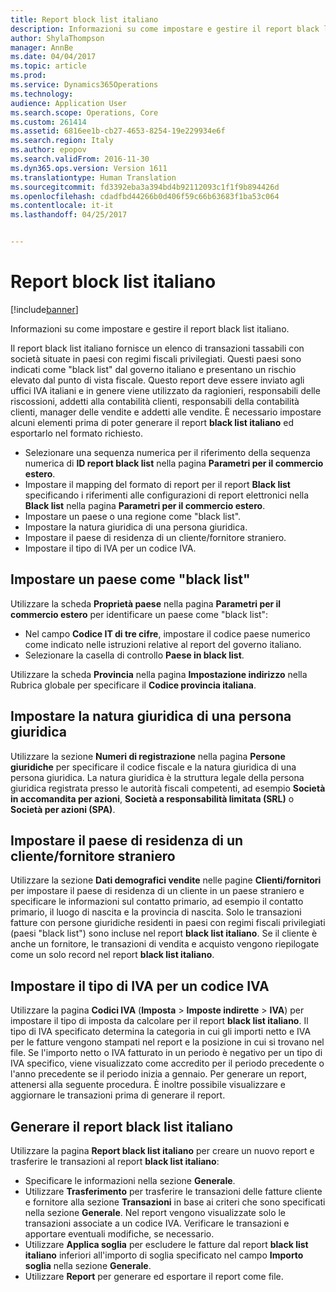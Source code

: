 ```yaml
---
title: Report block list italiano
description: Informazioni su come impostare e gestire il report black list italiano.
author: ShylaThompson
manager: AnnBe
ms.date: 04/04/2017
ms.topic: article
ms.prod: 
ms.service: Dynamics365Operations
ms.technology: 
audience: Application User
ms.search.scope: Operations, Core
ms.custom: 261414
ms.assetid: 6816ee1b-cb27-4653-8254-19e229934e6f
ms.search.region: Italy
ms.author: epopov
ms.search.validFrom: 2016-11-30
ms.dyn365.ops.version: Version 1611
ms.translationtype: Human Translation
ms.sourcegitcommit: fd3392eba3a394bd4b92112093c1f1f9b894426d
ms.openlocfilehash: cdadfbd44266b0d406f59c66b63683f1ba53c064
ms.contentlocale: it-it
ms.lasthandoff: 04/25/2017


---
```


# <a name="italian-black-list-report"></a>Report block list italiano

[!include[banner](../includes/banner.md)]


Informazioni su come impostare e gestire il report black list italiano.

Il report black list italiano fornisce un elenco di transazioni tassabili con società situate in paesi con regimi fiscali privilegiati. Questi paesi sono indicati come "black list" dal governo italiano e presentano un rischio elevato dal punto di vista fiscale. Questo report deve essere inviato agli uffici IVA italiani e in genere viene utilizzato da ragionieri, responsabili delle riscossioni, addetti alla contabilità clienti, responsabili della contabilità clienti, manager delle vendite e addetti alle vendite. È necessario impostare alcuni elementi prima di poter generare il report **black list italiano** ed esportarlo nel formato richiesto.

-   Selezionare una sequenza numerica per il riferimento della sequenza numerica di **ID report black list** nella pagina **Parametri per il commercio estero**.
-   Impostare il mapping del formato di report per il report **Black list** specificando i riferimenti alle configurazioni di report elettronici nella **Black list** nella pagina **Parametri per il commercio estero**.
-   Impostare un paese o una regione come "black list".
-   Impostare la natura giuridica di una persona giuridica.
-   Impostare il paese di residenza di un cliente/fornitore straniero.
-   Impostare il tipo di IVA per un codice IVA.

## <a name="set-up-a-country-or-region-as-black-listed"></a>Impostare un paese come "black list"
Utilizzare la scheda **Proprietà paese** nella pagina **Parametri per il commercio estero** per identificare un paese come "black list":

-   Nel campo **Codice IT di tre cifre**, impostare il codice paese numerico come indicato nelle istruzioni relative al report del governo italiano.
-   Selezionare la casella di controllo **Paese in black list**.

Utilizzare la scheda **Provincia** nella pagina **Impostazione indirizzo** nella Rubrica globale per specificare il **Codice provincia italiana**.

## <a name="set-up-the-legal-nature-of-a-legal-entity"></a>Impostare la natura giuridica di una persona giuridica
Utilizzare la sezione **Numeri di registrazione** nella pagina **Persone giuridiche** per specificare il codice fiscale e la natura giuridica di una persona giuridica. La natura giuridica è la struttura legale della persona giuridica registrata presso le autorità fiscali competenti, ad esempio **Società in accomandita per azioni**, **Società a responsabilità limitata (SRL)** o **Società per azioni (SPA)**.

## <a name="set-up-the-countryregion-of-residence-for-a-foreign-customervendor"></a>Impostare il paese di residenza di un cliente/fornitore straniero
Utilizzare la sezione **Dati demografici vendite** nelle pagine **Clienti/fornitori** per impostare il paese di residenza di un cliente in un paese straniero e specificare le informazioni sul contatto primario, ad esempio il contatto primario, il luogo di nascita e la provincia di nascita. Solo le transazioni fatture con persone giuridiche residenti in paesi con regimi fiscali privilegiati (paesi "black list") sono incluse nel report **black list italiano**. Se il cliente è anche un fornitore, le transazioni di vendita e acquisto vengono riepilogate come un solo record nel report **black list italiano**.

## <a name="set-up-the-vat-type-for-a-sales-tax-code"></a>Impostare il tipo di IVA per un codice IVA
Utilizzare la pagina **Codici IVA** (**Imposta** &gt; **Imposte indirette** &gt; **IVA**) per impostare il tipo di imposta da calcolare per il report **black list italiano**. Il tipo di IVA specificato determina la categoria in cui gli importi netto e IVA per le fatture vengono stampati nel report e la posizione in cui si trovano nel file. Se l'importo netto o IVA fatturato in un periodo è negativo per un tipo di IVA specifico, viene visualizzato come accredito per il periodo precedente o l'anno precedente se il periodo inizia a gennaio. Per generare un report, attenersi alla seguente procedura. È inoltre possibile visualizzare e aggiornare le transazioni prima di generare il report.

## <a name="generate-the-italian-black-list-report"></a>Generare il report black list italiano
Utilizzare la pagina **Report black list italiano** per creare un nuovo report e trasferire le transazioni al report **black list italiano**:

-   Specificare le informazioni nella sezione **Generale**.
-   Utilizzare **Trasferimento** per trasferire le transazioni delle fatture cliente e fornitore alla sezione **Transazioni** in base ai criteri che sono specificati nella sezione **Generale**. Nel report vengono visualizzate solo le transazioni associate a un codice IVA. Verificare le transazioni e apportare eventuali modifiche, se necessario.
-   Utilizzare **Applica soglia** per escludere le fatture dal report **black list italiano** inferiori all'importo di soglia specificato nel campo **Importo soglia** nella sezione **Generale**.
-   Utilizzare **Report** per generare ed esportare il report come file.






